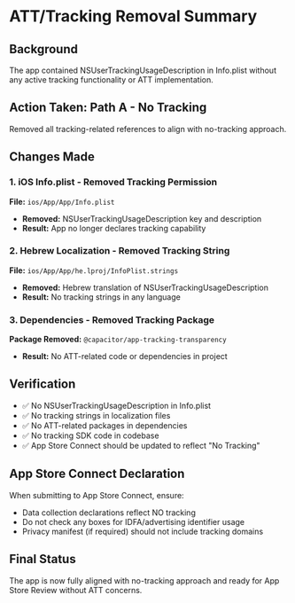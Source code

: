 # ATT/Tracking Removal Summary

## Background
The app contained NSUserTrackingUsageDescription in Info.plist without any active tracking functionality or ATT implementation.

## Action Taken: Path A - No Tracking
Removed all tracking-related references to align with no-tracking approach.

## Changes Made

### 1. iOS Info.plist - Removed Tracking Permission
**File:** `ios/App/App/Info.plist`
- **Removed:** NSUserTrackingUsageDescription key and description
- **Result:** App no longer declares tracking capability

### 2. Hebrew Localization - Removed Tracking String  
**File:** `ios/App/App/he.lproj/InfoPlist.strings`
- **Removed:** Hebrew translation of NSUserTrackingUsageDescription
- **Result:** No tracking strings in any language

### 3. Dependencies - Removed Tracking Package
**Package Removed:** `@capacitor/app-tracking-transparency`
- **Result:** No ATT-related code or dependencies in project

## Verification
- ✅ No NSUserTrackingUsageDescription in Info.plist
- ✅ No tracking strings in localization files  
- ✅ No ATT-related packages in dependencies
- ✅ No tracking SDK code in codebase
- ✅ App Store Connect should be updated to reflect "No Tracking"

## App Store Connect Declaration
When submitting to App Store Connect, ensure:
- Data collection declarations reflect NO tracking
- Do not check any boxes for IDFA/advertising identifier usage
- Privacy manifest (if required) should not include tracking domains

## Final Status
The app is now fully aligned with no-tracking approach and ready for App Store Review without ATT concerns.